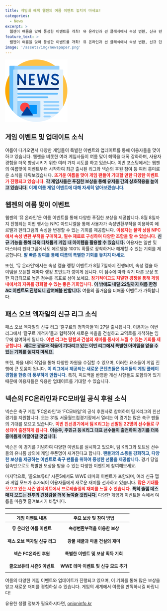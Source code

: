 ```yaml
---
title: 게임내 혜택 웹젠의 여름 이벤트 놓치지 마세요!
categories:
  - News
excerpt: >
  웹젠이 여름을 맞아 풍성한 이벤트를 개최! 뮤 온라인과 썬 클래식에서 속성 변환, 신규 던전, 미니 게임 등 다양한 혜택을 제공하며, K리그 후원 및 콜오브듀티 WWE 테마 이벤트도 놓치지 마세요!
feature_text: >
  웹젠이 여름을 맞아 풍성한 이벤트를 개최! 뮤 온라인과 썬 클래식에서 속성 변환, 신규 던전, 미니 게임 등 다양한 혜택을 제공하며, K리그 후원 및 콜오브듀티 WWE 테마 이벤트도 놓치지 마세요!
image: '/assets/img/newspaper.png'
---
```


<p><img src="/assets/img/newspaper.png" alt="kimp 속보" /></p>

<h2 data-ke-size="size26">게임 이벤트 및 업데이트 소식</h2>

<p data-ke-size="size16">여름이 다가오면서 다양한 게임들이 특별한 이벤트와 업데이트를 통해 이용자들을 맞이하고 있습니다. 웹젠을 비롯한 여러 게임사들이 여름 맞이 혜택을 대폭 강화하며, 사용자 경험을 더욱 향상시키기 위한 여러 가지 시도를 하고 있습니다. 이번 포스팅에서는 웹젠의 여름맞이 이벤트부터 시작하여 최근 출시된 리그와 넥슨의 후원 참여 등 여러 흥미로운 소식을 다뤄보겠습니다. <b><span style="color: #ee2323;">뜨거운 여름을 맞아 게임 팬들이 기대할 만한 다양한 이벤트가 진행되고 있습니다.</span></b> <b><span style="background-color: #21538527;">각 게임사들은 푸짐한 보상을 통해 유저들 간의 상호작용을 높이고 있습니다.</span></b> <b><span style="color: #1a5490;">이제 여름 게임 이벤트에 대해 자세히 알아보겠습니다.</span></b></p>

<h2 data-ke-size="size26">웹젠의 여름 맞이 이벤트</h2>

<p data-ke-size="size16">웹젠의 ‘뮤 온라인’은 여름 이벤트를 통해 다양한 푸짐한 보상을 제공합니다. 8월 8일까지 진행되는 이번 행사는 NPC 아드니엘을 통해 사용자가 속성변환부적을 이용하여 에르텔과 펜타그램의 속성을 변경할 수 있는 기회를 제공합니다. <b><span style="color: #ee2323;">이용자는 물약 상점 NPC에서 속성 변환 부적을 구매하고, 필수 재료로 구성하여 다양한 조합을 할 수 있습니다.</span></b> <b><span style="background-color: #21538527;">신규 기능을 통해 더욱 다채롭게 게임 내 아이템을 활용할 수 있습니다.</span></b> 이용자는 일반 및 마스터리 펜타그램에서도 에르텔을 100% 확률로 장착하거나 해제할 수 있는 기회를 제공합니다. <b><span style="color: #1a5490;">발 빠른 참여를 통해 여름의 특별한 기회를 놓치지 마세요.</span></b></p>

<p data-ke-size="size16">또한, ‘뮤 온라인’에서는 속성 캡슐 랭킹 이벤트가 8월 7일까지 진행되며, 속성 캡슐 아이템을 오픈할 때마다 랭킹 포인트가 쌓이게 됩니다. 이 점수에 따라 각기 다른 보상 또한 지급되므로 높은 점수를 목표로 삼아 보세요. <b><span style="color: #ee2323;">장기적이고도 치열한 경쟁을 통해 게임 내에서의 지위를 강화할 수 있는 좋은 기회입니다.</span></b> <b><span style="background-color: #21538527;">이 밖에도 내달 22일까지 여름 한정 AC 이벤트도 진행되니 참여해볼 만합니다.</span></b> 여름의 즐거움을 더해줄 이벤트가 가득합니다.</p>

<h2 data-ke-size="size26">패스 오브 엑자일의 신규 리그 소식</h2>

<p data-ke-size="size16">패스 오브 엑자일의 신규 리그 ‘칼구르의 정착자들’이 27일 출시됩니다. 이용자는 이번 리그에서 ‘칼구르 개척자’들과 협력하여 새로운 마을을 건설하고 교역로를 개척하는 임무에 참여하게 됩니다. <b><span style="color: #ee2323;">이번 리그는 탐험과 건설의 재미를 동시에 느낄 수 있는 기회를 제공합니다.</span></b> <b><span style="background-color: #21538527;">새로운 광물과 적들이 기다리고 있는 이번 리그에서 특별한 아이템을 얻을 수 있는 기회를 놓치지 마세요.</span></b> </p>

<p data-ke-size="size16">또한, 마을 내의 작업을 통해 다양한 자원을 수집할 수 있으며, 이러한 요소들이 게임 진행에 큰 도움이 됩니다. <b><span style="color: #1a5490;">이 리그에서 제공되는 새로운 콘텐츠들은 유저들의 게임 플레이 경험을 한층 더 풍부하게 만듭니다.</span></b> 특히, 피드백을 반영한 개선 사항들도 포함되어 있기 때문에 이용자들은 유용한 업데이트를 기대할 수 있습니다.</p>

<h2 data-ke-size="size26">넥슨의 FC온라인과 FC모바일 공식 후원 소식</h2>

<p data-ke-size="size16">넥슨은 축구 게임 ‘FC온라인’과 ‘FC모바일’의 공식 후원사로 참여하여 팀 K리그의 친선경기를 지원합니다. 오는 31일 서울월드컵경기장에서 열리는 이 경기는 많은 축구 팬들의 기대를 모으고 있습니다. <b><span style="color: #ee2323;">이번 친선경기에서 팀 K리그는 선발된 22명의 선수들로 구성되어 출전하게 됩니다.</span></b> <b><span style="background-color: #21538527;">이승우, 주민규 등 K리그 대표 선수들이 출전하여 경기를 더욱 흥미롭게 이끌어갈 것입니다.</span></b> </p>

<p data-ke-size="size16">넥슨은 이 경기를 기념하여 다양한 이벤트를 실시하고 있으며, 팀 K리그와 토트넘 선수들의 유니폼 상의에 게임 쿠폰명이 새겨진다고 합니다. <b><span style="color: #1a5490;">팬들과의 소통을 강화하고, 다양한 보상을 제공하는 이벤트로 축구 팬들을 위하여 풍성한 선물을 제공합니다.</span></b> 경기 당일 접속만으로도 특별한 보상을 받을 수 있는 다양한 이벤트에 참여해보세요.</p>

<p data-ke-size="size16">마지막으로, ‘콜오브듀티’ 시즌5에서도 WWE 테마의 이벤트가 포함되며, 여러 신규 맵과 게임 모드가 추가되어 이용자들에게 새로운 재미를 선사하고 있습니다. <b><span style="color: #ee2323;">많은 기대를 모으고 있는 시즌 업데이트에서 프로레슬링의 재미를 느낄 수 있습니다.</span></b> <b><span style="background-color: #21538527;">특히 슬램 데스매치 모드는 전투의 긴장감을 더욱 높여줄 것입니다.</span></b> 다양한 게임과 이벤트들 속에서 여름을 마음껏 즐겨보시기 바랍니다.</p>

<hr>

<table style="width: 100%; border-collapse: collapse;">
<thead>
<tr>
<th style="text-align: center;"><b>게임 이벤트 내용</b></th>
<th style="text-align: center;"><b>주요 보상 및 참여 방법</b></th>
</tr>
</thead>
<tbody>
<tr>
<td style="text-align: center; height: 35px;"><b>뮤 온라인 여름 이벤트</b></td>
<td style="text-align: center; height: 35px;"><b>속성변환부적을 이용한 보상</b></td>
</tr>
<tr>
<td style="text-align: center; height: 35px;"><b>패스 오브 엑자일 신규 리그</b></td>
<td style="text-align: center; height: 35px;"><b>광물 채굴과 마을 건설의 재미</b></td>
</tr>
<tr>
<td style="text-align: center; height: 35px;"><b>넥슨 FC온라인 후원</b></td>
<td style="text-align: center; height: 35px;"><b>특별한 이벤트 및 보상 획득 기회</b></td>
</tr>
<tr>
<td style="text-align: center; height: 35px;"><b>콜오브듀티 시즌5 이벤트</b></td>
<td style="text-align: center; height: 35px;"><b>WWE 테마 이벤트 및 신규 모드 추가</b></td>
</tr>
</tbody>
</table>

<p data-ke-size="size16">여름의 다양한 게임 이벤트와 업데이트가 진행되고 있으며, 이 기회를 통해 많은 보상을 얻고 새로운 재미를 경험하실 수 있습니다. 게임의 세계에서 여름을 만끽하시길 바랍니다!</p>
유용한 생활 정보가 필요하시다면, <a href="https://onioninfo.kr" rel="dofollow">onioninfo.kr</a>


